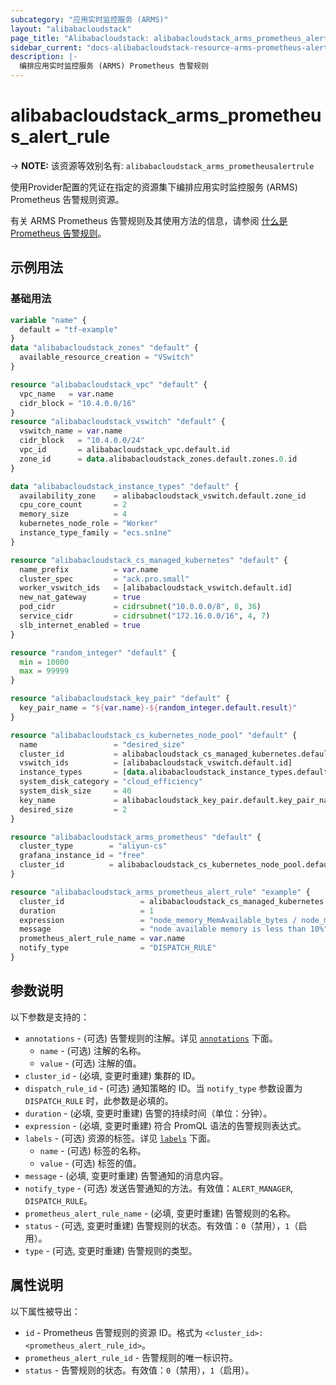 ```yaml
---
subcategory: "应用实时监控服务 (ARMS)"
layout: "alibabacloudstack"
page_title: "Alibabacloudstack: alibabacloudstack_arms_prometheus_alert_rule"
sidebar_current: "docs-alibabacloudstack-resource-arms-prometheus-alert-rule"
description: |-
  编排应用实时监控服务 (ARMS) Prometheus 告警规则
---
```


# alibabacloudstack_arms_prometheus_alert_rule
-> **NOTE:** 该资源等效别名有: `alibabacloudstack_arms_prometheusalertrule`

使用Provider配置的凭证在指定的资源集下编排应用实时监控服务 (ARMS) Prometheus 告警规则资源。

有关 ARMS Prometheus 告警规则及其使用方法的信息，请参阅 [什么是 Prometheus 告警规则](https://www.alibabacloud.com/help/zh/doc-detail/212056.htm)。

## 示例用法

### 基础用法

```terraform
variable "name" {
  default = "tf-example"
}
data "alibabacloudstack_zones" "default" {
  available_resource_creation = "VSwitch"
}

resource "alibabacloudstack_vpc" "default" {
  vpc_name   = var.name
  cidr_block = "10.4.0.0/16"
}
resource "alibabacloudstack_vswitch" "default" {
  vswitch_name = var.name
  cidr_block   = "10.4.0.0/24"
  vpc_id       = alibabacloudstack_vpc.default.id
  zone_id      = data.alibabacloudstack_zones.default.zones.0.id
}

data "alibabacloudstack_instance_types" "default" {
  availability_zone    = alibabacloudstack_vswitch.default.zone_id
  cpu_core_count       = 2
  memory_size          = 4
  kubernetes_node_role = "Worker"
  instance_type_family = "ecs.sn1ne"
}

resource "alibabacloudstack_cs_managed_kubernetes" "default" {
  name_prefix          = var.name
  cluster_spec         = "ack.pro.small"
  worker_vswitch_ids   = [alibabacloudstack_vswitch.default.id]
  new_nat_gateway      = true
  pod_cidr             = cidrsubnet("10.0.0.0/8", 8, 36)
  service_cidr         = cidrsubnet("172.16.0.0/16", 4, 7)
  slb_internet_enabled = true
}

resource "random_integer" "default" {
  min = 10000
  max = 99999
}

resource "alibabacloudstack_key_pair" "default" {
  key_pair_name = "${var.name}-${random_integer.default.result}"
}

resource "alibabacloudstack_cs_kubernetes_node_pool" "default" {
  name                 = "desired_size"
  cluster_id           = alibabacloudstack_cs_managed_kubernetes.default.id
  vswitch_ids          = [alibabacloudstack_vswitch.default.id]
  instance_types       = [data.alibabacloudstack_instance_types.default.instance_types.0.id]
  system_disk_category = "cloud_efficiency"
  system_disk_size     = 40
  key_name             = alibabacloudstack_key_pair.default.key_pair_name
  desired_size         = 2
}

resource "alibabacloudstack_arms_prometheus" "default" {
  cluster_type        = "aliyun-cs"
  grafana_instance_id = "free"
  cluster_id          = alibabacloudstack_cs_kubernetes_node_pool.default.cluster_id
}

resource "alibabacloudstack_arms_prometheus_alert_rule" "example" {
  cluster_id                 = alibabacloudstack_cs_managed_kubernetes.default.id
  duration                   = 1
  expression                 = "node_memory_MemAvailable_bytes / node_memory_MemTotal_bytes * 100 < 10"
  message                    = "node available memory is less than 10%"
  prometheus_alert_rule_name = var.name
  notify_type                = "DISPATCH_RULE"
}
```

## 参数说明

以下参数是支持的：

* `annotations` - (可选) 告警规则的注解。详见 [`annotations`](#annotations) 下面。
  * `name` - (可选) 注解的名称。
  * `value` - (可选) 注解的值。
* `cluster_id` - (必填, 变更时重建) 集群的 ID。
* `dispatch_rule_id` - (可选) 通知策略的 ID。当 `notify_type` 参数设置为 `DISPATCH_RULE` 时，此参数是必填的。
* `duration` - (必填, 变更时重建) 告警的持续时间（单位：分钟）。
* `expression` - (必填, 变更时重建) 符合 PromQL 语法的告警规则表达式。
* `labels` - (可选) 资源的标签。详见 [`labels`](#labels) 下面。
  * `name` - (可选) 标签的名称。
  * `value` - (可选) 标签的值。
* `message` - (必填, 变更时重建) 告警通知的消息内容。
* `notify_type` - (可选) 发送告警通知的方法。有效值：`ALERT_MANAGER`, `DISPATCH_RULE`。
* `prometheus_alert_rule_name` - (必填, 变更时重建) 告警规则的名称。
* `status` - (可选, 变更时重建) 告警规则的状态。有效值：`0`（禁用），`1`（启用）。
* `type` - (可选, 变更时重建) 告警规则的类型。


## 属性说明

以下属性被导出：

* `id` - Prometheus 告警规则的资源 ID。格式为 `<cluster_id>:<prometheus_alert_rule_id>`。
* `prometheus_alert_rule_id` - 告警规则的唯一标识符。
* `status` - 告警规则的状态。有效值：`0`（禁用），`1`（启用）。